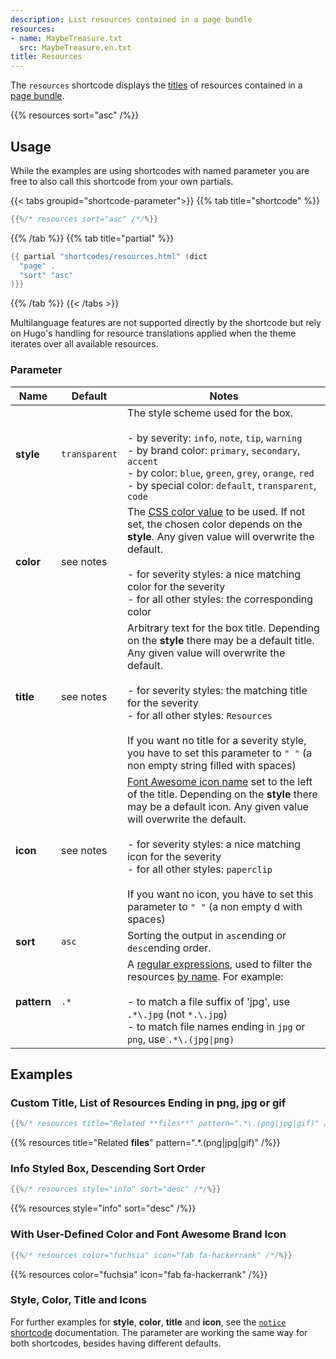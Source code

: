 ```yaml
---
description: List resources contained in a page bundle
resources:
- name: MaybeTreasure.txt
  src: MaybeTreasure.en.txt
title: Resources
---
```


The `resources` shortcode displays the [titles](https://gohugo.io/methods/resource/title/) of resources contained in a [page bundle](https://gohugo.io/content-management/page-bundles/).

{{% resources sort="asc" /%}}

## Usage

While the examples are using shortcodes with named parameter you are free to also call this shortcode from your own partials.

{{< tabs groupid="shortcode-parameter">}}
{{% tab title="shortcode" %}}

````go
{{%/* resources sort="asc" /*/%}}
````

{{% /tab %}}
{{% tab title="partial" %}}

````go
{{ partial "shortcodes/resources.html" (dict
  "page" .
  "sort" "asc"
)}}
````

{{% /tab %}}
{{< /tabs >}}

Multilanguage features are not supported directly by the shortcode but rely on Hugo's handling for resource translations applied when the theme iterates over all available resources.

### Parameter

| Name        | Default         | Notes       |
|-------------|-----------------|-------------|
| **style**   | `transparent`   | The style scheme used for the box.<br><br>- by severity: `info`, `note`, `tip`, `warning`<br>- by brand color: `primary`, `secondary`, `accent`<br>- by color: `blue`, `green`, `grey`, `orange`, `red`<br>- by special color: `default`, `transparent`, `code` |
| **color**   | see notes       | The [CSS color value](https://developer.mozilla.org/en-US/docs/Web/CSS/color_value) to be used. If not set, the chosen color depends on the **style**. Any given value will overwrite the default.<br><br>- for severity styles: a nice matching color for the severity<br>- for all other styles: the corresponding color |
| **title**   | see notes       | Arbitrary text for the box title. Depending on the **style** there may be a default title. Any given value will overwrite the default.<br><br>- for severity styles: the matching title for the severity<br>- for all other styles: `Resources`<br><br>If you want no title for a severity style, you have to set this parameter to `" "` (a non empty string filled with spaces) |
| **icon**    | see notes       | [Font Awesome icon name](shortcodes/icon#finding-an-icon) set to the left of the title. Depending on the **style** there may be a default icon. Any given value will overwrite the default.<br><br>- for severity styles: a nice matching icon for the severity<br>- for all other styles: `paperclip`<br><br>If you want no icon, you have to set this parameter to `" "` (a non empty d with spaces) |
| **sort**    | `asc`           | Sorting the output in `asc`ending or `desc`ending order. |
| **pattern** | `.*`            | A [regular expressions](https://en.wikipedia.org/wiki/Regular_expression), used to filter the resources [by name](https://gohugo.io/methods/resource/name/). For example:<br><br>- to match a file suffix of 'jpg', use `.*\.jpg` (not `*.\.jpg`)<br>- to match file names ending in `jpg` or `png`, use `.*\.(jpg\|png)` |

## Examples

### Custom Title, List of Resources Ending in png, jpg or gif

````go
{{%/* resources title="Related **files**" pattern=".*\.(png|jpg|gif)" /*/%}}
````

{{% resources title="Related **files**" pattern=".*\.(png|jpg|gif)" /%}}

### Info Styled Box, Descending Sort Order

````go
{{%/* resources style="info" sort="desc" /*/%}}
````

{{% resources style="info" sort="desc" /%}}

### With User-Defined Color and Font Awesome Brand Icon

````go
{{%/* resources color="fuchsia" icon="fab fa-hackerrank" /*/%}}
````

{{% resources color="fuchsia" icon="fab fa-hackerrank" /%}}

### Style, Color, Title and Icons

For further examples for **style**, **color**, **title** and **icon**, see the [`notice` shortcode](shortcodes/notice) documentation. The parameter are working the same way for both shortcodes, besides having different defaults.

